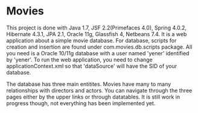 Movies
======
This project is done with Java 1.7, JSF 2.2(Primefaces 4.0), Spring 4.0.2, Hibernate 4.3.1, JPA 2.1, Oracle 11g, Glassfish 4, Netbeans 7.4. It is a web application about a simple movie database. For database, scripts for creation and insertion are found under com.movies.db.scripts package. All you need is a Oracle 10/11g database with a user named 'yener' identified by 'yener'. To run the web application, you need to change applicationContext.xml so that 'dataSource' will have the SID of your database.

The database has three main entitites. Movies have many to many relationships with directors and actors. You can navigate through the three pages either by the upper links or through datatables. It is still work in progress though, not everything has been implemented yet.
